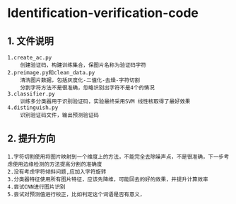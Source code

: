 # Identification-verification-code

## 1. 文件说明
    1.create_ac.py 
        创建验证码，构建训练集合，保图片名称为验证码字符
    2.preimage.py和clean_data.py 
        清洗图片数据，包括灰度化-二值化-去燥-字符切割
        分割字符方法不是很准确，忽略识别出字符不是4个的情况
    3.classifier.py 
        训练多分类器用于识别验证码，实验最终采用SVM 线性核取得了最好效果
    4.distinguish.py 
        识别验证码文件，输出预测验证码

## 2. 提升方向
    1.字符切割使用将图片映射到一个维度上的方法，不能完全去除噪声点，不是很准确，下一步考虑使用边缘检测的方法提高分割的准确度
    2.没有考虑字符倾斜问题,应加入字符旋转
    3.分类器特征使用所有图片特征，应该先降维，可能回去的好的效果，并提升计算效率
    4.尝试CNN进行图片识别
    5.尝试对预测值进行校正，比如判定这个词语是否有意义，
